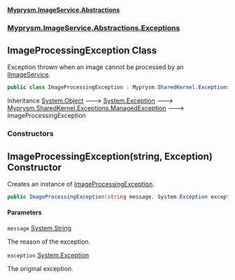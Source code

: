 #### [Myprysm.ImageService.Abstractions](index.md 'index')
### [Myprysm.ImageService.Abstractions.Exceptions](index.md#Myprysm.ImageService.Abstractions.Exceptions 'Myprysm.ImageService.Abstractions.Exceptions')

## ImageProcessingException Class

Exception thrown when an image cannot be processed by an [IImageService](Myprysm.ImageService.Abstractions.IImageService.md 'Myprysm.ImageService.Abstractions.IImageService').

```csharp
public class ImageProcessingException : Myprysm.SharedKernel.Exceptions.ManagedException
```

Inheritance [System.Object](https://docs.microsoft.com/en-us/dotnet/api/System.Object 'System.Object') &#129106; [System.Exception](https://docs.microsoft.com/en-us/dotnet/api/System.Exception 'System.Exception') &#129106; [Myprysm.SharedKernel.Exceptions.ManagedException](https://docs.microsoft.com/en-us/dotnet/api/Myprysm.SharedKernel.Exceptions.ManagedException 'Myprysm.SharedKernel.Exceptions.ManagedException') &#129106; ImageProcessingException
### Constructors

<a name='Myprysm.ImageService.Abstractions.Exceptions.ImageProcessingException.ImageProcessingException(string,System.Exception)'></a>

## ImageProcessingException(string, Exception) Constructor

Creates an instance of [ImageProcessingException](Myprysm.ImageService.Abstractions.Exceptions.ImageProcessingException.md 'Myprysm.ImageService.Abstractions.Exceptions.ImageProcessingException').

```csharp
public ImageProcessingException(string message, System.Exception exception);
```
#### Parameters

<a name='Myprysm.ImageService.Abstractions.Exceptions.ImageProcessingException.ImageProcessingException(string,System.Exception).message'></a>

`message` [System.String](https://docs.microsoft.com/en-us/dotnet/api/System.String 'System.String')

The reason of the exception.

<a name='Myprysm.ImageService.Abstractions.Exceptions.ImageProcessingException.ImageProcessingException(string,System.Exception).exception'></a>

`exception` [System.Exception](https://docs.microsoft.com/en-us/dotnet/api/System.Exception 'System.Exception')

The original exception.